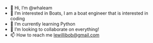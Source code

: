 - 👋 Hi, I’m @whaleam
- 👀 I’m interested in Boats, I am a boat engineer that is interested in coding 
- 🌱 I’m currently learning Python
- 💞️ I’m looking to collaborate on everything! 
- 📫 How to reach me lewillibob@gmail.com

<!---
whaleam/whaleam is a ✨ special ✨ repository because its `README.md` (this file) appears on your GitHub profile.
You can click the Preview link to take a look at your changes.
--->

